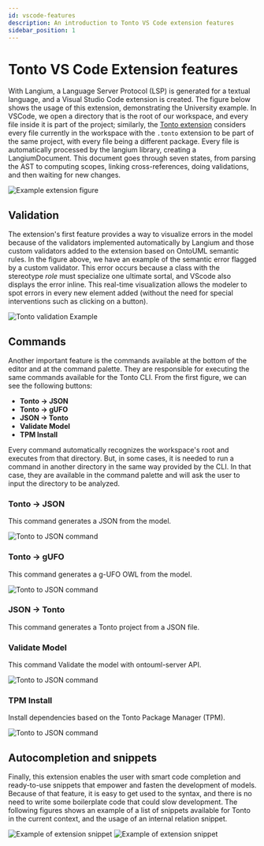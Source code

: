 ```yaml
---
id: vscode-features
description: An introduction to Tonto VS Code extension features
sidebar_position: 1
---
```


# Tonto VS Code Extension features

With Langium, a Language Server Protocol (LSP) is generated for a textual language, and a Visual Studio Code extension is created. The figure below shows the usage of this extension, demonstrating the University example. In VSCode, we open a directory that is the root of our workspace, and every file inside it is part of the project; similarly, the [Tonto extension](https://marketplace.visualstudio.com/items?itemName=Lenke.tonto) considers every file currently in the workspace with the `.tonto` extension to be part of the same project, with every file being a different package. Every file is automatically processed by the langium library, creating a LangiumDocument. This document goes through seven states, from parsing the AST to computing scopes, linking cross-references, doing validations, and then waiting for new changes.

![Example extension figure](/img/extension/fig-extension-1.png)

## Validation

The extension's first feature provides a way to visualize errors in the model because of the validators implemented automatically by Langium and those custom validators added to the extension based on OntoUML semantic rules. In the figure above, we have an example of the semantic error flagged by a custom validator. This error occurs because a class with the stereotype *role* must specialize one ultimate sortal, and  VScode also displays the error inline. This real-time visualization allows the modeler to spot errors in every new element added (without the need for special interventions such as clicking on a button).

![Tonto validation Example](/gif/validation.gif)

## Commands

Another important feature is the commands available at the bottom of the editor and at the command palette. They are responsible for executing the same commands available for the Tonto CLI. From the first figure, we can see the following buttons:

* **Tonto -> JSON**
* **Tonto -> gUFO**
* **JSON -> Tonto**
* **Validate Model**
* **TPM Install**

Every command automatically recognizes the workspace's root and executes from that directory. But, in some cases, it is needed to run a command in another directory in the same way provided by the CLI. In that case, they are available in the command palette and will ask the user to input the directory to be analyzed.

### Tonto -> JSON

This command generates a JSON from the model.

![Tonto to JSON command](/gif/tonto-to-json.gif)

### Tonto -> gUFO

This command generates a g-UFO OWL from the model.

![Tonto to JSON command](/gif/tonto-to-gufo.gif)

### JSON -> Tonto

This command generates a Tonto project from a JSON file.

### Validate Model

This command Validate the model with ontouml-server API.

![Tonto to JSON command](/gif/validate-model.gif)

### TPM Install

Install dependencies based on the Tonto Package Manager (TPM).

![Tonto to JSON command](/gif/tpm.gif)

## Autocompletion and snippets

Finally, this extension enables the user with smart code completion and ready-to-use snippets that empower and fasten the development of models. Because of that feature, it is easy to get used to the syntax, and there is no need to write some boilerplate code that could slow development. The following figures shows an example of a list of snippets available for Tonto in the current context, and the usage of an internal relation snippet.

![Example of extension snippet](/gif/autocomplete.gif)
![Example of extension snippet](/gif/snippets.gif)
